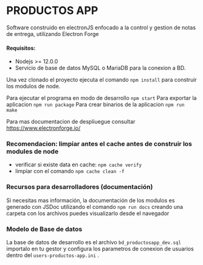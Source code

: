 # PRODUCTOS APP

Software construido en electronJS enfocado a la control y gestion de notas de entrega, utilizando Electron Forge

#### Requisitos:
- Nodejs >= 12.0.0
- Servicio de base de datos MySQL o MariaDB para la conexion a BD.

Una vez clonado el proyecto ejecuta el comando `npm install` para construir los
modulos de node.

Para ejecutar el programa en modo de desarrollo `npm start`
Para exportar la aplicacion `npm run package`
Para crear binarios de la aplicacion `npm run make`

Para mas documentacion de despliuegue consultar https://www.electronforge.io/

### Recomendacion: limpiar antes el cache antes de construir los modules de node

- verificar si existe data en cache: `npm cache verify`
- limpiar con el comando `npm cache clean -f`

### Recursos para desarrolladores (documentación)

Si necesitas mas información, la documentación de los modulos es generado con JSDoc utilizando el comando
`npm run docs` creando una carpeta con los archivos puedes visualizarlo desde el navegador

### Modelo de Base de datos
La base de datos de desarrollo es el archivo `bd_productosapp_dev.sql` importalo en tu gestor y configura los 
parametros de conexion de usuarios dentro del `users-productos-app.ini` .